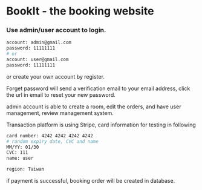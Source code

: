# BookIt - the booking website

### Use admin/user account to login.

```bash
account: admin@gmail.com
password: 11111111
# or
account: user@gmail.com
password: 11111111
```
or create your own account by register.

Forget password will send a verification email to your email address, click the url in email to reset your new password.

admin account is able to create a room, edit the orders, and have user management, review management system. 

Transaction platform is using Stripe, card information for testing in following 

```bash
card number: 4242 4242 4242 4242
# random expiry date, CVC and name
MM/YY: 01/30
CVC: 111
name: user

region: Taiwan
```

if payment is successful, booking order will be created in database.